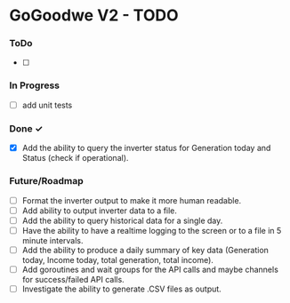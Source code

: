 # GoGoodwe V2 - TODO

### ToDo

- [ ]

### In Progress

- [ ] add unit tests

### Done ✓

- [x] Add the ability to query the inverter status for Generation today and Status (check if operational).

### Future/Roadmap

- [ ] Format the inverter output to make it more human readable.
- [ ] Add ability to output inverter data to a file.
- [ ] Add the ability to query historical data for a single day.
- [ ] Have the ability to have a realtime logging to the screen or to a file in 5 minute intervals.
- [ ] Add the ability to produce a daily summary of key data (Generation today, Income today, total generation, total income).
- [ ] Add goroutines and wait groups for the API calls and maybe channels for success/failed API calls.
- [ ] Investigate the ability to generate .CSV files as output.
